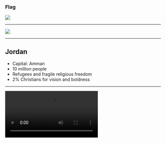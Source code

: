 ### Flag

![](https://upload.wikimedia.org/wikipedia/commons/c/c0/Flag_of_Jordan.svg)

---

![](https://upload.wikimedia.org/wikipedia/commons/b/b2/Jordan_%28orthographic_projection%29.svg)

---

## Jordan

- Capital: Amman
- 10 million people
- Refugees and fragile religious freedom
- 2% Christians for vision and boldness

---

![](https://storage.googleapis.com/prayer-videos/country/jordan.mp4)
